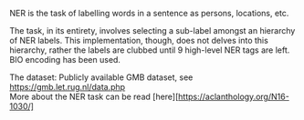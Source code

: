 NER is the task of labelling words in a sentence as persons, locations, etc. <br>

The task, in its entirety, involves selecting a sub-label amongst an hierarchy of NER labels. This implementation, though, does not delves into this hierarchy, rather the labels are clubbed until 9 high-level NER tags are left. BIO encoding has been used.<br>

The dataset: Publicly available GMB dataset, see https://gmb.let.rug.nl/data.php
<br>
More about the NER task can be read [here][https://aclanthology.org/N16-1030/]
